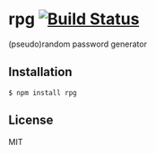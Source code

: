# rpg [![Build Status](https://travis-ci.org/mrhooray/rpg.png?branch=master)](https://travis-ci.org/mrhooray/rpg)
(pseudo)random password generator

## Installation
```shell
$ npm install rpg
```

## License
MIT
